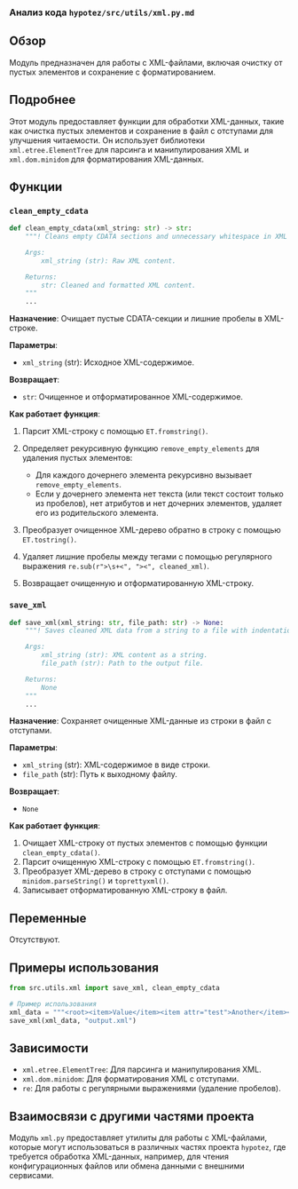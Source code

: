 ### Анализ кода `hypotez/src/utils/xml.py.md`

## Обзор

Модуль предназначен для работы с XML-файлами, включая очистку от пустых элементов и сохранение с форматированием.

## Подробнее

Этот модуль предоставляет функции для обработки XML-данных, такие как очистка пустых элементов и сохранение в файл с отступами для улучшения читаемости. Он использует библиотеки `xml.etree.ElementTree` для парсинга и манипулирования XML и `xml.dom.minidom` для форматирования XML-данных.

## Функции

### `clean_empty_cdata`

```python
def clean_empty_cdata(xml_string: str) -> str:
    """! Cleans empty CDATA sections and unnecessary whitespace in XML string.

    Args:
        xml_string (str): Raw XML content.

    Returns:
        str: Cleaned and formatted XML content.
    """
    ...
```

**Назначение**:
Очищает пустые CDATA-секции и лишние пробелы в XML-строке.

**Параметры**:

*   `xml_string` (str): Исходное XML-содержимое.

**Возвращает**:

*   `str`: Очищенное и отформатированное XML-содержимое.

**Как работает функция**:

1.  Парсит XML-строку с помощью `ET.fromstring()`.
2.  Определяет рекурсивную функцию `remove_empty_elements` для удаления пустых элементов:

    *   Для каждого дочернего элемента рекурсивно вызывает `remove_empty_elements`.
    *   Если у дочернего элемента нет текста (или текст состоит только из пробелов), нет атрибутов и нет дочерних элементов, удаляет его из родительского элемента.
3.  Преобразует очищенное XML-дерево обратно в строку с помощью `ET.tostring()`.
4.  Удаляет лишние пробелы между тегами с помощью регулярного выражения `re.sub(r">\s+<", "><", cleaned_xml)`.
5.  Возвращает очищенную и отформатированную XML-строку.

### `save_xml`

```python
def save_xml(xml_string: str, file_path: str) -> None:
    """! Saves cleaned XML data from a string to a file with indentation.

    Args:
        xml_string (str): XML content as a string.
        file_path (str): Path to the output file.

    Returns:
        None
    """
    ...
```

**Назначение**:
Сохраняет очищенные XML-данные из строки в файл с отступами.

**Параметры**:

*   `xml_string` (str): XML-содержимое в виде строки.
*   `file_path` (str): Путь к выходному файлу.

**Возвращает**:

*   `None`

**Как работает функция**:

1.  Очищает XML-строку от пустых элементов с помощью функции `clean_empty_cdata()`.
2.  Парсит очищенную XML-строку с помощью `ET.fromstring()`.
3.  Преобразует XML-дерево в строку с отступами с помощью `minidom.parseString()` и `toprettyxml()`.
4.  Записывает отформатированную XML-строку в файл.

## Переменные

Отсутствуют.

## Примеры использования

```python
from src.utils.xml import save_xml, clean_empty_cdata

# Пример использования
xml_data = """<root><item>Value</item><item attr="test">Another</item></root>"""
save_xml(xml_data, "output.xml")
```

## Зависимости

*   `xml.etree.ElementTree`: Для парсинга и манипулирования XML.
*   `xml.dom.minidom`: Для форматирования XML с отступами.
*   `re`: Для работы с регулярными выражениями (удаление пробелов).

## Взаимосвязи с другими частями проекта

Модуль `xml.py` предоставляет утилиты для работы с XML-файлами, которые могут использоваться в различных частях проекта `hypotez`, где требуется обработка XML-данных, например, для чтения конфигурационных файлов или обмена данными с внешними сервисами.